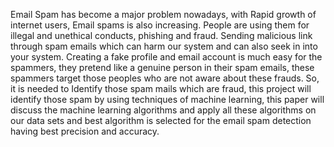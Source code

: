 Email Spam has become a major problem nowadays, with Rapid growth of internet 
users, Email spams is also increasing. People are using them for illegal and unethical conducts, 
phishing and fraud. Sending malicious link through spam emails which can harm our system 
and can also seek in into your system. Creating a fake profile and email account is much easy 
for the spammers, they pretend like a genuine person in their spam emails, these spammers 
target those peoples who are not aware about these frauds. So, it is needed to Identify those 
spam mails which are fraud, this project will identify those spam by using techniques of 
machine learning, this paper will discuss the machine learning algorithms and apply all these 
algorithms on our data sets and best algorithm is selected for the email spam detection having 
best precision and accuracy. 
